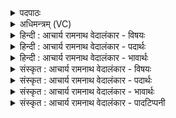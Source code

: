 <details><summary>पदपाठः</summary>

गि꣡र्व꣢꣯णः। गिः। व꣣नः। पाहि꣢। नः꣣। सुत꣢म्। म꣡धोः꣢꣯। धा꣡रा꣢꣯भिः। अ꣣ज्यसे। इ꣡न्द्र꣢꣯। त्वा꣡दा꣢꣯तम्। त्वा। दा꣣तम्। इ꣢त्। य꣡शः꣢꣯। १९५।
</details>

<details><summary>अधिमन्त्रम् (VC)</summary>

- इन्द्रः
- विश्वामित्रो गाथिनः
- गायत्री
- षड्जः
- ऐन्द्रं काण्डम्
</details>

<details><summary>हिन्दी : आचार्य रामनाथ वेदालंकार - विषयः</summary>

अगले मन्त्र में इन्द्र नाम से परमात्मा और गुरु से प्रार्थना की गयी है।
</details>

<details><summary>हिन्दी : आचार्य रामनाथ वेदालंकार - पदार्थः</summary>

पदार्थान्वयभाषाः -  हे (गिर्वणः) स्तुतिवाणियों व आदरवचनों से सेवनीय वा याचनीय परमात्मन् अथवा आचार्यप्रवर ! आप (नः) हमारे (सुतम्) अर्जित ज्ञानरस की अर्थात् विविध विद्याओं के विज्ञान की (पाहि) रक्षा कीजिए। आप (मधोः) मधुर ज्ञानराशि की (धाराभिः) धाराओं से (अज्यसे) सिक्त है। (इन्द्र) हे ज्ञानैश्वर्य से सम्पन्न परमात्मन् वा आचार्यप्रवर ! (त्वादातम्) आपके द्वारा शोधित, शोधन द्वारा धवलीकृत (इत्) ही (यशः) विविध विद्याओं एवं सदाचार से समुत्पन्न कीर्ति, हमें प्राप्त हो। अथवा, हे परमात्मन् अथवा आचार्यप्रवर ! (यशः) तप, ब्रह्मचर्य, विद्वत्ता, व्रतपालन आदि से उत्पन्न होनेवाली कीर्ति (त्वादातम् इत्) आपके द्वारा ही हमें दातव्य है ॥२॥ इस मन्त्र में श्लेषालङ्कार है ॥२॥
</details>

<details><summary>हिन्दी : आचार्य रामनाथ वेदालंकार - भावार्थः</summary>

भावार्थभाषाः -  गुरुकुल में अध्ययन कर रहे शिष्य आचार्य से प्रार्थना करते हैं कि हे आचार्यप्रवर ! आप अगाध पाण्डित्य के खजाने और शिक्षणकला में परम प्रवीण हैं। आप भ्रान्ति, अपूर्णता आदि दोषों से रहित स्वच्छ ज्ञान हमारे अन्दर प्रवाहित कीजिए और उसे स्थिर कर दीजिए। तभी हमारा उज्ज्वल यश सर्वत्र फैलेगा। सम्पूर्ण विद्याओं से भासित, स्वच्छ ज्ञान की निधि परमात्मा से भी वैसी ही प्रार्थना की गयी है। वही यश वस्तुतः यश है, जो परमात्मा के आशीर्वाद से धवल हुआ हो ॥२॥
</details>

<details><summary>संस्कृत : आचार्य रामनाथ वेदालंकार - विषयः</summary>

अथेन्द्रनाम्ना परमात्मा गुरुश्च प्रार्थ्यते।
</details>

<details><summary>संस्कृत : आचार्य रामनाथ वेदालंकार - पदार्थः</summary>

पदार्थान्वयभाषाः -  हे (गिर्वणः२) गीर्भिः स्तुतिवाग्भिः आदरवचनैर्वा वननीय संसेव्य याचनीय वा परमात्मन् आचार्य वा ! त्वम् (नः) अस्माकम् (सुतम्) अभिषुतम् अर्जितं ज्ञानरसं विविधविद्याविज्ञानम् (पाहि) रक्ष। त्वम् (मधोः) मधुरस्य ज्ञानराशेः (धाराभिः) प्रवाहैः (अज्यसे) संसिक्तोऽसि, अगाधज्ञानविज्ञानराशेः सागरोऽसीत्यर्थः। अज गतिक्षेपणयोः। गतिरत्र संसेचनमभिप्रेतम्। (इन्द्र) हे ज्ञानैश्वर्यवन् परमात्मन् आचार्य वा ! (त्वादातम्) त्वया दातं शोधितं, संशोध्य धवलीकृतम्। दातम् इति दैप् शोधने धातोर्निष्ठायां रूपम्। ततो युष्मद्दातपदयोः समासः। (इत्) एव (यशः) विविधविद्यासदाचरणसमुत्पन्नं कीर्तिजातम् नः अस्तु इति शेषः। यद्वा, हे परमात्मन् आचार्यप्रवर वा ! (यशः) तपोब्रह्मचर्यवैदुष्यव्रतपालनादिजन्यं कीर्तिजातम् (त्वादातम्३ इत्) त्वयैव दातव्यमस्ति, तत् त्वं देहीत्यर्थः। त्वादातम् त्वया दातव्यम् इति निरुक्तम्। ४।४ ॥२॥४ अत्र श्लेषालङ्कारः ॥२॥
</details>

<details><summary>संस्कृत : आचार्य रामनाथ वेदालंकार - भावार्थः</summary>

भावार्थभाषाः -  गुरुकुलेऽधीयानाश्छात्रा आचार्यं प्रार्थयन्ते यद् भो आचार्यप्रवर ! त्वमगाधपाण्डित्यनिधिः शिक्षणकलायां च परमप्रवीणोऽसि। भ्रान्त्यपूर्णतादिदोषैर्निर्मुक्तं स्वच्छं ज्ञानमस्मदभ्यन्तरे प्रवाहय, स्थिरं च कुरु। तदैवास्माकं धवलं यशः सर्वत्र प्रसरिष्यति। तथैव समग्रविद्याविद्योतितः स्वच्छज्ञाननिधिः परमात्मापि प्रार्थ्यते। तदेव यशो वस्तुतत्वेन यशोऽस्ति यत् परमात्मन आशीर्वादेन धवलितं भवति ॥२॥
</details>

<details><summary>संस्कृत : आचार्य रामनाथ वेदालंकार - पादटिप्पनी</summary>

टिप्पणी:   १. ऋ० ३।४०।६, अथ० २०।६।६। २. द्रष्टव्यम्—१६५ संख्यकमन्त्रस्य भाष्यम्। ३. त्वादातम् त्वया दत्तम्—इति वि०, भ०। त्वया शोधितं विशदीकृतम्—इति सा०। ४. ऋग्भाष्ये दयानन्दर्षिणाऽयं मन्त्रो राजप्रजापक्षे व्याख्यातः।
</details>